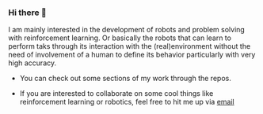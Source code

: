 ### Hi there 👋

<!--
**RUFFY-369/RUFFY-369** is a ✨ _special_ ✨ repository because its `README.md` (this file) appears on your GitHub profile.

Here are some ideas to get you started:

- 🔭 I’m currently working on ...
- 🌱 I’m currently learning ...
- 👯 I’m looking to collaborate on ...
- 🤔 I’m looking for help with ...
- 💬 Ask me about ...
- 📫 How to reach me: ...
- 😄 Pronouns: ...
- ⚡ Fun fact: ...
-->I am mainly interested in the development of robots and problem solving with reinforcement learning. Or basically the robots that can learn to perform taks through its interaction with the (real)environment without the need of involvement of a human to define its behavior particularly with very high accuracy.

* You can check out some sections of my work through the repos.

* If you are interested to collaborate on some cool things like reinforcement learning or robotics, feel free to hit me up via [email](prakarshkaushik369@gmail.com)
